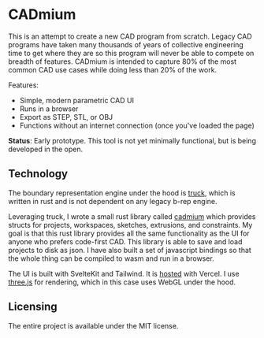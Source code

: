 # CADmium

This is an attempt to create a new CAD program from scratch. Legacy CAD programs have taken many thousands of years of collective engineering time to get where they are so this program will never be able to compete on breadth of features. CADmium is intended to capture 80% of the most common CAD use cases while doing less than 20% of the work.

Features:
- Simple, modern parametric CAD UI
- Runs in a browser
- Export as STEP, STL, or OBJ
- Functions without an internet connection (once you've loaded the page)

**Status**: Early prototype. This tool is not yet minimally functional, but is being developed in the open.

## Technology

The boundary representation engine under the hood is [truck](https://github.com/ricosjp/truck), which is written in rust and is not dependent on any legacy b-rep engine.

Leveraging truck, I wrote a small rust library called [cadmium](https://github.com/MattFerraro/CADmium/tree/main/src/rust/cadmium) which provides structs for projects, workspaces, sketches, extrusions, and constraints. My goal is that this rust library provides all the same functionality as the UI for anyone who prefers code-first CAD. This library is able to save and load projects to disk as json. I have also built a set of javascript bindings so that the whole thing can be compiled to wasm and run in a browser.

The UI is built with SvelteKit and Tailwind. It is [hosted](https://cadmium-nine.vercel.app/tailwind) with Vercel. I use [three.js](https://threejs.org/) for rendering, which in this case uses WebGL under the hood.

## Licensing

The entire project is available under the MIT license.